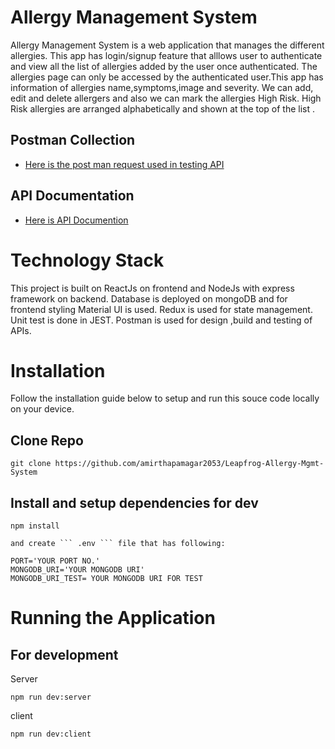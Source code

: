 # Allergy Management System
Allergy Management System  is a web application that manages the different allergies. This app has login/signup feature that alllows user to authenticate and view all the list of allergies added by the user once authenticated. The allergies page can only be accessed by the authenticated user.This app has information of allergies name,symptoms,image and severity. We can add, edit and delete allergers and also we can mark the allergies High Risk. High Risk allergies are arranged alphabetically and shown at the top of the list .

## Postman Collection
- [Here is the post man request used in testing API](https://grey-escape-269353.postman.co/workspace/My-Workspace~430de2a1-7b4f-4d2e-8153-5925260ee515/collection/18127972-22a45116-f281-4ef2-9122-bcc02d201216?action=share&creator=18127972)

## API Documentation
- [Here is API Documention](https://documenter.getpostman.com/view/18127972/2s8YzZPycK)



# Technology Stack
This project is built on ReactJs on frontend and NodeJs with express framework on backend. Database is deployed on mongoDB and for frontend styling Material UI is used. Redux is used for state management. Unit test is done in JEST. Postman is used for design ,build and testing of APIs.

# Installation

Follow  the installation guide below to setup and run this souce code locally on your device.

## Clone Repo
 ```
 git clone https://github.com/amirthapamagar2053/Leapfrog-Allergy-Mgmt-System
 ```
 ## Install and setup dependencies for dev

 ```
 npm install

 ```
 
 ```
 and create ``` .env ``` file that has following:
 ```
 ```
 PORT='YOUR PORT NO.'
 MONGODB_URI='YOUR MONGODB URI'
 MONGODB_URI_TEST= YOUR MONGODB URI FOR TEST
 ```
 # Running the Application
 ## For development
 Server
 ```
 npm run dev:server
 
 ```
 client
 ```
 npm run dev:client
 ```



 
 
 
